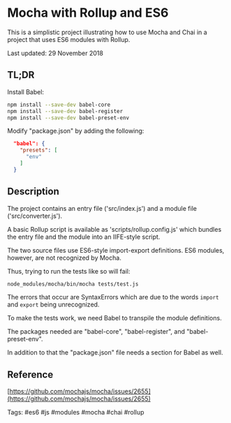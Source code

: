 # Mocha with Rollup and ES6

This is a simplistic project illustrating how to use Mocha and Chai in a project that uses ES6 modules with Rollup.

Last updated: 29 November 2018

## TL;DR

Install Babel:

```bash
npm install --save-dev babel-core
npm install --save-dev babel-register
npm install --save-dev babel-preset-env
```

Modify "package.json" by adding the following:

```json
  "babel": {
    "presets": [
      "env"
    ]
  }
```

## Description

The project contains an entry file ('src/index.js') and a module file ('src/converter.js').

A basic Rollup script is available as 'scripts/rollup.config.js' which bundles the entry file and the module into an IIFE-style script.

The two source files use ES6-style import-export definitions. ES6 modules, however, are not recognized by Mocha.

Thus, trying to run the tests like so will fail:

```bash
node_modules/mocha/bin/mocha tests/test.js
```

The errors that occur are SyntaxErrors which are due to the words `import` and `export` being unrecognized.

To make the tests work, we need Babel to transpile the module definitions.

The packages needed are "babel-core", "babel-register", and "babel-preset-env".

In addition to that the "package.json" file needs a section for Babel as well.

## Reference

[https://github.com/mochajs/mocha/issues/2655](https://github.com/mochajs/mocha/issues/2655)

Tags: #es6 #js #modules #mocha #chai #rollup

